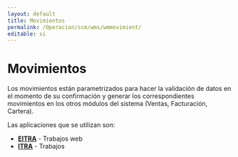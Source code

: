 ```yaml
---
layout: default
title: Movimientos
permalink: /Operacion/scm/wms/wmmovimient/
editable: si
---
```


# Movimientos  

Los movimientos están parametrizados para hacer la validación de datos en el momento de su confirmación y generar los correspondientes movimientos en los otros módulos del sistema (Ventas, Facturación, Cartera).  

Las aplicaciones que se utilizan son:  

* [**EITRA**](http://docs.oasiscom.com/Operacion/scm/wms/wmmovimient/eitra) - Trabajos web
* [**ITRA**](http://docs.oasiscom.com/Operacion/scm/wms/wmmovimient/itra) - Trabajos

